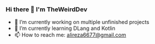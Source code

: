 ### Hi there 👋 I'm TheWeirdDev

- 🔭 I’m currently working on multiple unfinished projects
- 🌱 I’m currently learning DLang and Kotlin
- 📫 How to reach me: alireza6677@gmail.com

<!--![Github stats](https://github-readme-stats.vercel.app/api?username=TheWeirdDev&show_icons=true&theme=dracula)
[![Top Langs](https://github-readme-stats.vercel.app/api/top-langs/?username=TheWeirdDev&layout=compact)](https://github.com/anuraghazra/github-readme-stats)-->
